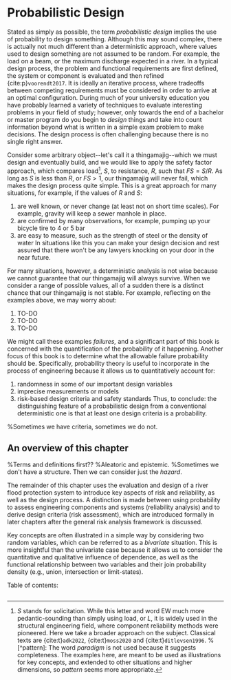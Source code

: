# Probabilistic Design

Stated as simply as possible, the term *probabilistic design* implies the use of probability to design something. Although this may sound complex, there is actually not much different than a deterministic approach, where values used to design something are not assumed to be random. For example, the load on a beam, or the maximum discharge expected in a river. In a typical design process, the problem and functional requirements are first defined, the system or component is evaluated and then refined {cite:p}`voorendt2017`. It is ideally an iterative process, where tradeoffs between competing requirements must be considered in order to arrive at an optimal configuration. During much of your university education you have probably learned a variety of techniques to evaluate interesting problems in your field of study; however, only towards the end of a bachelor or master program do you begin to *design* things and take into count information beyond what is written in a simple exam problem to make decisions. The design process is often challenging because there is no single right answer. 

Consider some arbitrary object--let's call it a thingamajig--which we must design and eventually build, and we would like to apply the safety factor approach, which compares load[^solicitation], $S$, to resistance, $R$, such that $FS=S/R$. As long as $S$ is less than $R$, or $FS>1$, our thingamajig will never fail, which makes the design process quite simple. This is a great approach for many situations, for example, if the values of $R$ and $S$:
1. are well known, or never change (at least not on short time scales). For example, gravity will keep a sewer manhole in place.
2. are confirmed by many observations, for example, pumping up your bicycle tire to 4 or 5 bar
3. are easy to measure, such as the strength of steel or the density of water
In situations like this you can make your design decision and rest assured that there won't be any lawyers knocking on your door in the near future.

For many situations, however, a deterministic analysis is not wise because we cannot guarantee that our thingamajig will always survive. When we consider a range of possible values, all of a sudden there is a distinct chance that our thingamajig is not stable. For example, reflecting on the examples above, we may worry about:
1. TO-DO
2. TO-DO
3. TO-DO

We might call these examples *failures,* and a significant part of this book is concerned with the quantification of the probability of it happening. Another focus of this book is to determine what the allowable failure probability should be. Specifically, probability theory is useful to incorporate in the process of engineering because it allows us to quantitatively account for:
1. randomness in some of our important design variables
2. imprecise measurements or models
3. risk-based design criteria and safety standards
Thus, to conclude: the distinguishing feature of a probabilistic design from a conventional deterministic one is that at least one design criteria is a probability.

%Sometimes we have criteria, sometimes we do not.

## An overview of this chapter

%Terms and definitions first??
%Aleatoric and epistemic.
%Sometimes we don't have a structure. Then we can consider just the *hazard*.

The remainder of this chapter uses the evaluation and design of a river flood protection system to introduce key aspects of risk and reliability, as well as the design process. A distinction is made between using probability to assess engineering components and systems (reliability analysis) and to derive design criteria (risk assessment), which are introduced formally in later chapters after the general risk analysis framework is discussed.

Key concepts are often illustrated in a simple way by considering two random variables, which can be referred to as a *bivariate* situation. This is more insightful than the univariate case because it allows us to consider the quantitative and qualitative influence of dependence, as well as the functional relationship between two variables and their join probability density (e.g., union, intersection or limit-states).

Table of contents:

```{tableofcontents}
```

[^solicitation]: $S$ stands for solicitation. While this letter and word EW much more pedantic-sounding than simply using load, or $L$, it is widely used in the structural engineering field, where component reliability methods were pioneered. Here we take a broader approach on the subject. Classical texts are {cite:t}`adk2022`, {cite:t}`moss2020` and {cite:t}`ditlevsen1996`.
%[^pattern]: The word *paradigm* is not used because it suggests completeness. The examples here, are meant to be used as illustrations for key concepts, and extended to other situations and higher dimensions, so *pattern* seems more appropriate.
